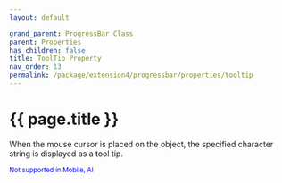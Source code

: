 ```yaml
---
layout: default

grand_parent: ProgressBar Class
parent: Properties
has_children: false
title: ToolTip Property
nav_order: 13
permalink: /package/extension4/progressbar/properties/tooltip
---
```

# {{ page.title }}

When the mouse cursor is placed on the object, the specified character string is displayed as a tool tip.

<small><span style="color:blue">Not supported in Mobile, AI</span></small>